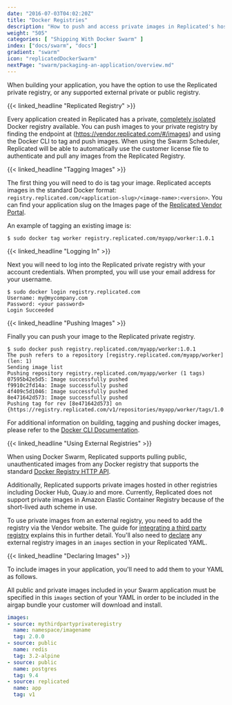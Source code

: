 ```yaml
---
date: "2016-07-03T04:02:20Z"
title: "Docker Registries"
description: "How to push and access private images in Replicated's hosted private registry."
weight: "505"
categories: [ "Shipping With Docker Swarm" ]
index: ["docs/swarm", "docs"]
gradient: "swarm"
icon: "replicatedDockerSwarm"
nextPage: "swarm/packaging-an-application/overview.md"
---
```


When building your application, you have the option to use the Replicated private registry, or any supported external private or public registry.

{{< linked_headline "Replicated Registry" >}}

Every application created in Replicated has a private, [completely isolated](/docs/registry/security) Docker registry available. You can push images to your private registry by finding the endpoint at (https://vendor.replicated.com/#/images) and using the Docker CLI to tag and push images. When using the Swarm Scheduler, Replicated will be able to automatically use the customer license file to authenticate and pull any images from the Replicated Registry.

{{< linked_headline "Tagging Images" >}}

The first thing you will need to do is tag your image. Replicated accepts images in the standard Docker format: `registry.replicated.com/<application-slug>/<image-name>:<version>`. You can find your application slug on the Images page of the [Replicated Vendor Portal](https://vendor.replicated.com/#/images).

An example of tagging an existing image is:

```shell
$ sudo docker tag worker registry.replicated.com/myapp/worker:1.0.1
```

{{< linked_headline "Logging In" >}}

Next you will need to log into the Replicated private registry with your account credentials. When prompted, you will use your email address for your username.

```shell
$ sudo docker login registry.replicated.com
Username: my@mycompany.com
Password: <your password>
Login Succeeded
```

{{< linked_headline "Pushing Images" >}}

Finally you can push your image to the Replicated private registry.

```shell
$ sudo docker push registry.replicated.com/myapp/worker:1.0.1
The push refers to a repository [registry.replicated.com/myapp/worker] (len: 1)
Sending image list
Pushing repository registry.replicated.com/myapp/worker (1 tags)
07595b42e5d5: Image successfully pushed
f9910c2fd14a: Image successfully pushed
4f409c5d1046: Image successfully pushed
8e471642d573: Image successfully pushed
Pushing tag for rev [8e471642d573] on {https://registry.replicated.com/v1/repositories/myapp/worker/tags/1.0.1}
```

For additional information on building, tagging and pushing docker images, please refer to the
[Docker CLI Documentation](https://docs.docker.com/engine/reference/commandline/cli/).

{{< linked_headline "Using External Registries" >}}

When using Docker Swarm, Replicated supports pulling public, unauthenticated images from any Docker registry that supports the standard [Docker Registry HTTP API](https://docs.docker.com/registry/spec/api/).

Additionally, Replicated supports private images hosted in other registries including Docker Hub, Quay.io and more. Currently, Replicated does not support private images in Amazon Elastic Container Registry because of the short-lived auth scheme in use.

To use private images from an external registry, you need to add the registry via the Vendor website. The guide for [integrating a third party registry](https://help.replicated.com/community/t/using-third-party-registries/45) explains this in further detail. You'll also need to [declare](#declaring-images) any external registry images in an `images` section in your Replicated YAML.

{{< linked_headline "Declaring Images" >}}

To include images in your application, you'll need to add them to your YAML as follows.

All public and private images included in your Swarm application must be specified in this `images` section of your YAML in order to be included in the airgap bundle your customer will download and install.

```yaml
images:
- source: mythirdpartyprivateregistry
  name: namespace/imagename
  tag: 2.0.0
- source: public
  name: redis
  tag: 3.2-alpine
- source: public
  name: postgres
  tag: 9.4
- source: replicated
  name: app
  tag: v1
```
